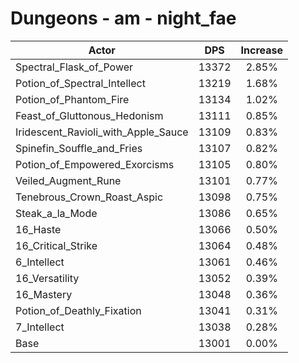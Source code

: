# Dungeons - am - night_fae
| Actor | DPS | Increase |
|---|:---:|:---:|
|Spectral_Flask_of_Power|13372|2.85%|
|Potion_of_Spectral_Intellect|13219|1.68%|
|Potion_of_Phantom_Fire|13134|1.02%|
|Feast_of_Gluttonous_Hedonism|13111|0.85%|
|Iridescent_Ravioli_with_Apple_Sauce|13109|0.83%|
|Spinefin_Souffle_and_Fries|13107|0.82%|
|Potion_of_Empowered_Exorcisms|13105|0.80%|
|Veiled_Augment_Rune|13101|0.77%|
|Tenebrous_Crown_Roast_Aspic|13098|0.75%|
|Steak_a_la_Mode|13086|0.65%|
|16_Haste|13066|0.50%|
|16_Critical_Strike|13064|0.48%|
|6_Intellect|13061|0.46%|
|16_Versatility|13052|0.39%|
|16_Mastery|13048|0.36%|
|Potion_of_Deathly_Fixation|13041|0.31%|
|7_Intellect|13038|0.28%|
|Base|13001|0.00%|
